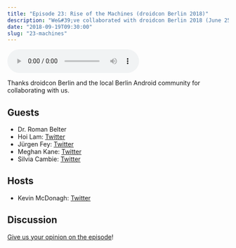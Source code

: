 ```yaml
---
title: "Episode 23: Rise of the Machines (droidcon Berlin 2018)"
description: "We&#39;ve collaborated with droidcon Berlin 2018 (June 25) where Hannes was speaking about MVI, and they&#39;ve recorded panel discussions for us and allowed us to publish them with our commentary."
date: "2018-09-19T09:30:00"
slug: "23-machines"
---
```


<audio controls>
  <source src="https://artemzin.com/static/thecontext/episodes/The.Context.episode.23.mp3" type="audio/mpeg">
</audio>

Thanks droidcon Berlin and the local Berlin Android community for collaborating with us.

## Guests

* Dr. Roman Belter
* Hoi Lam: [Twitter](https://twitter.com/hoitab)
* Jürgen Fey: [Twitter](https://twitter.com/androidian60)
* Meghan Kane: [Twitter](https://twitter.com/meghafon)
* Silvia Cambie: [Twitter](https://twitter.com/silviacambie)

## Hosts

* Kevin McDonagh: [Twitter](https://twitter.com/kevinmcdonagh)

## Discussion

[Give us your opinion on the episode](https://github.com/artem-zinnatullin/TheContext-Podcast/issues/103)!
